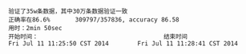 








		验证了35w条数据，其中30万条数据验证一致
		正确率在86.6%		309797/357836, accuracy 86.58
		用时：2min 50sec
		开始时间：									结束时间
		Fri Jul 11 11:25:50 CST 2014		Fri Jul 11 11:28:41 CST 2014












